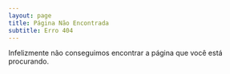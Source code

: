 ```yaml
---
layout: page
title: Página Não Encontrada
subtitle: Erro 404
---
```


Infelizmente não conseguimos encontrar a página que você está procurando.